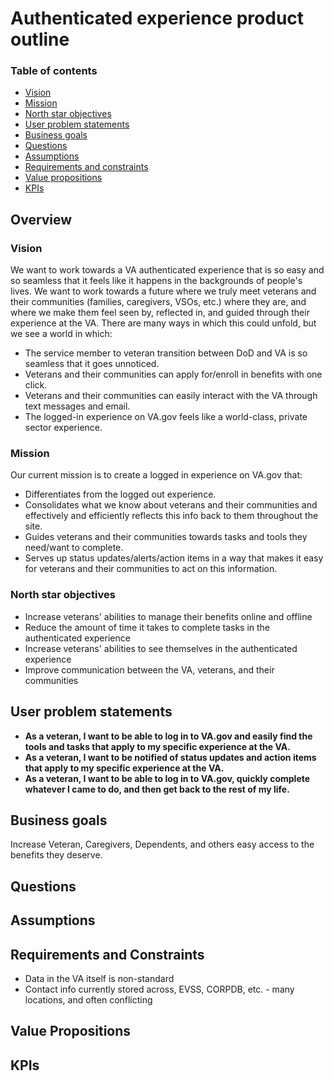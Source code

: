 # Authenticated experience product outline 

### Table of contents
- [Vision](#vision)
- [Mission](#mission)
- [North star objectives](#north-star-objectives)
- [User problem statements](#user-problem-statements) 
- [Business goals](#business-goals) 
- [Questions](#questions) 
- [Assumptions](#assumptions) 
- [Requirements and constraints](#requirements-and-constraints)  
- [Value propositions](#value-propositions) 
- [KPIs](#kpis) 

## Overview

### Vision

We want to work towards a VA authenticated experience that is so easy and so seamless that it feels like it happens in the backgrounds of people's lives. We want to work towards a future where we truly meet veterans and their communities (families, caregivers, VSOs, etc.) where they are, and where we make them feel seen by, reflected in, and guided through their experience at the VA. There are many ways in which this could unfold, but we see a world in which:

- The service member to veteran transition between DoD and VA is so seamless that it goes unnoticed.
- Veterans and their communities can apply for/enroll in benefits with one click.
- Veterans and their communities can easily interact with the VA through text messages and email.
- The logged-in experience on VA.gov feels like a world-class, private sector experience.

### Mission 

Our current mission is to create a logged in experience on VA.gov that:

- Differentiates from the logged out experience.
- Consolidates what we know about veterans and their communities and effectively and efficiently reflects this info back to them throughout the site.
- Guides veterans and their communities towards tasks and tools they need/want to complete.
- Serves up status updates/alerts/action items in a way that makes it easy for veterans and their communities to act on this information.

### North star objectives

- Increase veterans' abilities to manage their benefits online and offline
- Reduce the amount of time it takes to complete tasks in the authenticated experience
- Increase veterans' abilities to see themselves in the authenticated experience
- Improve communication between the VA, veterans, and their communities

## User problem statements 

- **As a veteran, I want to be able to log in to VA.gov and easily find the tools and tasks that apply to my specific experience at the VA.**
- **As a veteran, I want to be notified of status updates and action items that apply to my specific experience at the VA.**
- **As a veteran, I want to be able to log in to VA.gov, quickly complete whatever I came to do, and then get back to the rest of my life.**

## Business goals 

Increase Veteran, Caregivers, Dependents, and others easy access to the benefits they deserve. 

## Questions 

## Assumptions 

## Requirements and Constraints 

- Data in the VA itself is non-standard 
- Contact info currently stored across, EVSS, CORPDB, etc. - many locations, and often conflicting 

## Value Propositions  

## KPIs 
